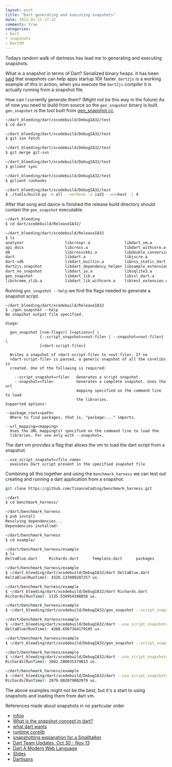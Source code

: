```yaml
---
layout: post
title: "Dart generating and executing snapshots"
date: 2013-01-11 17:32
comments: true
categories: 
- Dart
- snapshots
- DartVM
---
```


Todays random walk of dartness has lead me to generating and executing snapshots. 

What is a snapshot in terms of Dart? Serialized binary heaps. It has been [said](http://blog.sethladd.com/2012/09/what-dart-wants.html) that snapshots can help apps startup 10X faster. `dart2js` is a working example of this in action, when you execute the `dart2js` compiler it is actually running from a snapshot file. 

How can I currently generate them? (Might not be this way in the future) As of now you need to build from source so the `gen_snapshot` binary is built. `gen_snapshot` is the tool built from [gen_snapshot.cc](https://raw.github.com/dart-lang/bleeding_edge/master/dart/runtime/bin/gen_snapshot.cc).

``` bash
~/dart_bleeding/dart/xcodebuild/DebugIA32/test
$ cd dart

~/dart_bleeding/dart/xcodebuild/DebugIA32/test
$ git svn fetch

~/dart_bleeding/dart/xcodebuild/DebugIA32/test
$ git merge git-svn

~/dart_bleeding/dart/xcodebuild/DebugIA32/test
$ gclient sync

~/dart_bleeding/dart/xcodebuild/DebugIA32/test
$ gclient runhooks

~/dart_bleeding/dart/xcodebuild/DebugIA32/test
$ ./tools/build.py -m all --verbose -a ia32 --os=host -j 4
```

After that song and dance is finished the release build directory should contain the `gen_snapshot` executable. 

``` bash
~/dart_bleeding
$ cd dart/xcodebuild/ReleaseIA32/

~/dart_bleeding/dart/xcodebuild/ReleaseIA32
$ ls
analyzer                  libcrnspr.a               libdart_vm.a              libv8_base.a
api_docs                  libcrnss.a                libdart_withcore.a        libv8_nosnapshot.a
d8                        libcrnssckbi.a            libdouble_conversion.a    libv8_snapshot.a
dart                      libdart.a                 libjscre.a                mksnapshot
dart-sdk                  libdart_builtin.a         libnss_static_dart.a      packages
dart2js.snapshot          libdart_dependency_helper libsample_extension.dylib process_test
dart_no_snapshot          libdart_io.a              libsqlite3.a              run_vm_tests
gen_snapshot              libdart_lib.a             libssl_dart.a
libchrome_zlib.a          libdart_lib_withcore.a    libtest_extension.dylib
```

Running `gen_snapshot --help` we find the flags needed to generate a snapshot script.

```
~/dart_bleeding/dart/xcodebuild/ReleaseIA32
$ ./gen_snapshot --help
No snapshot output file specified.

Usage:

  gen_snapshot [<vm-flags>] [<options>] \
               {--script_snapshot=<out-file> | --snapshot=<out-file>} \
               [<dart-script-file>]

  Writes a snapshot of <dart-script-file> to <out-file>. If no
  <dart-script-file> is passed, a generic snapshot of all the corelibs is
  created. One of the following is required:

    --script_snapshot=<file>   Generates a script snapshot.
    --snapshot=<file>          Generates a complete snapshot. Uses the url
                               mapping specified on the command line to load
                               the libraries.
Supported options:

--package_root=<path>
  Where to find packages, that is, "package:..." imports.

--url_mapping=<mapping>
  Uses the URL mapping(s) specified on the command line to load the
  libraries. For use only with --snapshot=.
```

The dart vm provides a flag that allows the vm to load the dart script from a snapshot. 

```
--use_script_snapshot=<file_name>
  executes Dart script present in the specified snapshot file
```

Combining all this together and using the `benchmark_harness` we can test out creating and running a dart application from a snapshot.

``` bash
git clone https://github.com/financeCoding/benchmark_harness.git

~/dart
$ cd benchmark_harness/

~/dart/benchmark_harness
$ pub install
Resolving dependencies...
Dependencies installed!

~/dart/benchmark_harness
$ cd example/

~/dart/benchmark_harness/example
$ ls
DeltaBlue.dart     Richards.dart      Template.dart      packages

~/dart/benchmark_harness/example
$ ~/dart_bleeding/dart/xcodebuild/DebugIA32/dart DeltaBlue.dart 
DeltaBlue(RunTime): 4326.133909287257 us.

~/dart/benchmark_harness/example
$ ~/dart_bleeding/dart/xcodebuild/DebugIA32/dart Richards.dart 
Richards(RunTime): 2135.538954108858 us.

~/dart/benchmark_harness/example
$ ~/dart_bleeding/dart/xcodebuild/DebugIA32/gen_snapshot --script_snapshot=DeltaBlue.snapshot DeltaBlue.dart 

~/dart/benchmark_harness/example
$ ~/dart_bleeding/dart/xcodebuild/DebugIA32/dart --use_script_snapshot=./DeltaBlue.snapshot DeltaBlue.dart
DeltaBlue(RunTime): 4268.6567164179105 us.

~/dart/benchmark_harness/example
$ ~/dart_bleeding/dart/xcodebuild/DebugIA32/gen_snapshot --script_snapshot=Richards.snapshot Richards.dart 

~/dart/benchmark_harness/example
$ ~/dart_bleeding/dart/xcodebuild/DebugIA32/dart --use_script_snapshot=./Richards.snapshot Richards.dart 
Richards(RunTime): 2082.206035379813 us.

~/dart/benchmark_harness/example
$ ~/dart_bleeding/dart/xcodebuild/DebugIA32/dart --use_script_snapshot=./Richards.snapshot Richards.dart 
Richards(RunTime): 2079.002079002079 us.
```

The above examples might not be the best, but it's a start to using snapshots and loading them from dart vm.  

References made about snapshots in no particular order

* [infoq](http://www.infoq.com/articles/google-dart)
* [What is the snapshot concept in dart?](http://stackoverflow.com/questions/12871476/what-is-the-snapshot-concept-in-dart)
* [what dart wants](http://blog.sethladd.com/2012/09/what-dart-wants.html)
* [runtime corelib](https://groups.google.com/a/dartlang.org/d/topic/misc/04Z3GHxk4As/discussion)
* [snapshotting explanation for a Smalltalker](https://groups.google.com/a/dartlang.org/d/topic/misc/_U6LZS226O4/discussion)
* [Dart Team Updates, Oct 30 - Nov 13](https://groups.google.com/a/dartlang.org/d/topic/misc/BoHa1YN_itk/discussion)
* [Dart A Modern Web Language](http://www.dartlang.org/slides/2012/06/io12/Dart-A-Modern-Web-Language.pdf)
* [Slides](http://www.dartlang.org/slides/)
* [Dartisans](http://www.dartlang.org/dartisans/)



